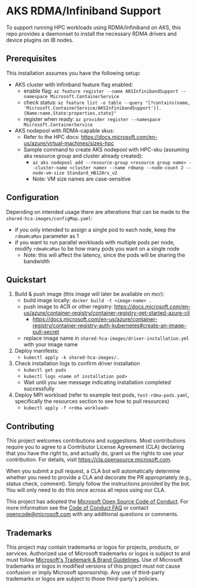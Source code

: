 # AKS RDMA/Infiniband Support
To support running HPC workloads using RDMA/Infiniband on AKS, this repo provides a daemonset to install the necessary RDMA drivers and device plugins on IB nodes. 

## Prerequisites
This installation assumes you have the following setup:
- AKS cluster with Infiniband feature flag enabled:
    - enable flag: `az feature register --name AKSInfinibandSupport --namespace Microsoft.ContainerService`
    - check status: `az feature list -o table --query "[?contains(name, 'Microsoft.ContainerService/AKSInfinibandSupport')].{Name:name,State:properties.state}"`
    - register when ready: `az provider register --namespace Microsoft.ContainerService`
- AKS nodepool with RDMA-capable skus:
    - Refer to the HPC docs: https://docs.microsoft.com/en-us/azure/virtual-machines/sizes-hpc
    - Sample command to create AKS nodepool with HPC-sku (assuming aks resource group and cluster already created): 
        - `az aks nodepool add --resource-group <resource group name> --cluster-name <cluster name> --name rdmanp --node-count 2 --node-vm-size Standard_HB120rs_v2`
        - Note: VM size names are case-sensitive
    
## Configuration
Depending on intended usage there are alterations that can be made to the `shared-hca-images/configMap.yaml`:
- if you only intended to assign a single pod to each node, keep the `rdmaHcaMax` parameter as 1
- if you want to run parallel workloads with multiple pods per node, modify `rdmaHcaMax` to be how many pods you want on a single node
    - Note: this will affect the latency, since the pods will be sharing the bandwidth

## Quickstart
1. Build & push image (this image will later be available on mcr):
    - build image locally: `docker build -t <image-name> .`
    - push image to ACR or other registry: https://docs.microsoft.com/en-us/azure/container-registry/container-registry-get-started-azure-cli
        - https://docs.microsoft.com/en-us/azure/container-registry/container-registry-auth-kubernetes#create-an-image-pull-secret
    - replace image name in `shared-hca-images/driver-installation.yml` with your image name
3. Deploy manifests:
    - `kubectl apply -k shared-hca-images/.`
4. Check installation logs to confirm driver installation 
    -  `kubectl get pods`
    -  `kubectl logs <name of installation pod>`
    -  Wait until you see message indicating installation completed successfully
5. Deploy MPI workload (refer to example test pods, `test-rdma-pods.yaml`, specifically the resources section to see how to pull resources)
    -  `kubectl apply -f <rdma workload>`

## Contributing

This project welcomes contributions and suggestions.  Most contributions require you to agree to a
Contributor License Agreement (CLA) declaring that you have the right to, and actually do, grant us
the rights to use your contribution. For details, visit https://cla.opensource.microsoft.com.

When you submit a pull request, a CLA bot will automatically determine whether you need to provide
a CLA and decorate the PR appropriately (e.g., status check, comment). Simply follow the instructions
provided by the bot. You will only need to do this once across all repos using our CLA.

This project has adopted the [Microsoft Open Source Code of Conduct](https://opensource.microsoft.com/codeofconduct/).
For more information see the [Code of Conduct FAQ](https://opensource.microsoft.com/codeofconduct/faq/) or
contact [opencode@microsoft.com](mailto:opencode@microsoft.com) with any additional questions or comments.

## Trademarks

This project may contain trademarks or logos for projects, products, or services. Authorized use of Microsoft 
trademarks or logos is subject to and must follow 
[Microsoft's Trademark & Brand Guidelines](https://www.microsoft.com/en-us/legal/intellectualproperty/trademarks/usage/general).
Use of Microsoft trademarks or logos in modified versions of this project must not cause confusion or imply Microsoft sponsorship.
Any use of third-party trademarks or logos are subject to those third-party's policies.
